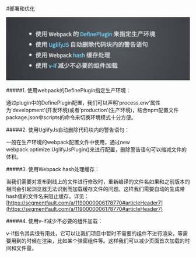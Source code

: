 #部署和优化

![](/assets/vue-deploy.png)

#####1. 使用webpack的DefinePlugin指定生产环境：

通过plugin中的DefinePlugin配置，我们可以声明’process.env’属性为’development’(开发环境)或者’production’(生产环境)，结合npm配置文件package.json中scripts的命令来切换环境模式十分方便。

#####2. 使用UglifyJs自动删除代码块内的警告语句：

一般在生产环境的webpack配置文件中使用，通过new webpack.optimize.UglifyJsPlugin()来进行配置，删除警告语句可以缩减文件的体积。

#####3. 使用Webpack hash处理缓存：

当我们需要对发布到线上的文件进行修改时，重新编译的文件名如果和之前版本的相同会引起浏览器无法识别而加载缓存文件的问题。这样我们需要自动的生成带hash值的文件名来阻止缓存。详见：[https://segmentfault.com/a/1190000006178770#articleHeader7](https://segmentfault.com/a/1190000006178770#articleHeader7)

#####4. 使用v-if减少不必要的组件加载：

v-if指令其实很有用处，它可以让我们项目中暂时不需要的组件不进行渲染，等需要用到的时候在渲染，比如某个弹窗组件等。这样我们可以减少页面首次加载的时间和文件量。